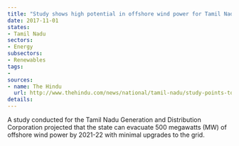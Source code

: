 ```yaml
---
title: "Study shows high potential in offshore wind power for Tamil Nadu"
date: 2017-11-01
states:
- Tamil Nadu
sectors:
- Energy
subsectors:
- Renewables
tags:
- 
sources:
- name: The Hindu
  url: http://www.thehindu.com/news/national/tamil-nadu/study-points-to-huge-offshore-wind-bonanza/article19927762.ece
details:
---
```


A study conducted for the Tamil Nadu Generation and Distribution Corporation projected that the state can evacuate 500 megawatts (MW) of offshore wind power by 2021-22 with minimal upgrades to the grid. 
